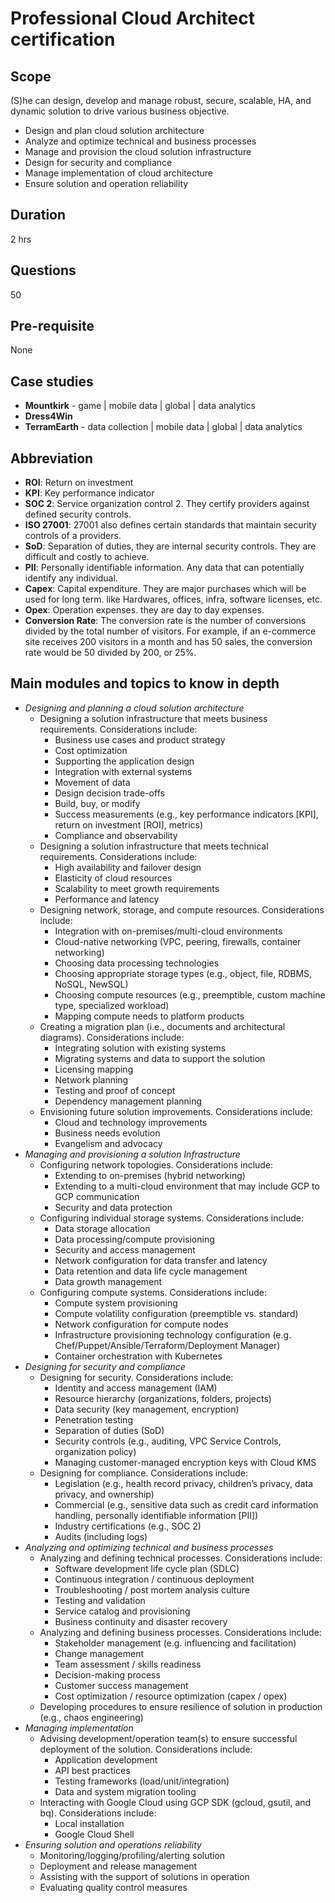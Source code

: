 # Professional Cloud Architect certification

## Scope

(S)he can design, develop and manage robust, secure, scalable, HA, and dynamic solution to drive various business objective.

- Design and plan cloud solution architecture
- Analyze and optimize technical and business processes
- Manage and provision the cloud solution infrastructure
- Design for security and compliance
- Manage implementation of cloud architecture
- Ensure solution and operation reliability

## Duration

2 hrs

## Questions

50

## Pre-requisite

None

## Case studies

- **Mountkirk** - game | mobile data | global | data analytics
- **Dress4Win**
- **TerramEarth** - data collection | mobile data | global | data analytics

## Abbreviation

- **ROI**: Return on investment
- **KPI**: Key performance indicator
- **SOC 2**: Service organization control 2. They certify providers against defined security controls.
- **ISO 27001**: 27001 also defines certain standards that maintain security controls of a providers.
- **SoD**: Separation of duties, they are internal security controls. They are difficult and costly to achieve.
- **PII**: Personally identifiable information. Any data that can potentially identify any individual.
- **Capex**: Capital expenditure. They are major purchases which will be used for long term. like Hardwares, offices, infra, software licenses, etc.
- **Opex**: Operation expenses. they are day to day expenses.
- **Conversion Rate**: The conversion rate is the number of conversions divided by the total number of visitors. For example, if an e-commerce site receives 200 visitors in a month and has 50 sales, the conversion rate would be 50 divided by 200, or 25%.

## Main modules and topics to know in depth

- *Designing and planning a cloud solution architecture*
  - Designing a solution infrastructure that meets business requirements. Considerations include:
    - Business use cases and product strategy
    - Cost optimization
    - Supporting the application design
    - Integration with external systems
    - Movement of data
    - Design decision trade-offs
    - Build, buy, or modify
    - Success measurements (e.g., key performance indicators [KPI], return on investment [ROI], metrics)
    - Compliance and observability
  - Designing a solution infrastructure that meets technical requirements. Considerations include:
    - High availability and failover design
    - Elasticity of cloud resources
    - Scalability to meet growth requirements
    - Performance and latency
  - Designing network, storage, and compute resources. Considerations include:
    - Integration with on-premises/multi-cloud environments
    - Cloud-native networking (VPC, peering, firewalls, container networking)
    - Choosing data processing technologies
    - Choosing appropriate storage types (e.g., object, file, RDBMS, NoSQL, NewSQL)
    - Choosing compute resources (e.g., preemptible, custom machine type, specialized workload)
    - Mapping compute needs to platform products
  - Creating a migration plan (i.e., documents and architectural diagrams). Considerations include:
    - Integrating solution with existing systems
    - Migrating systems and data to support the solution
    - Licensing mapping
    - Network planning
    - Testing and proof of concept
    - Dependency management planning
  - Envisioning future solution improvements. Considerations include:
    - Cloud and technology improvements
    - Business needs evolution
    - Evangelism and advocacy
- *Managing and provisioning a solution Infrastructure*
  - Configuring network topologies. Considerations include:
    - Extending to on-premises (hybrid networking)
    - Extending to a multi-cloud environment that may include GCP to GCP communication
    - Security and data protection
  - Configuring individual storage systems. Considerations include:
    - Data storage allocation
    - Data processing/compute provisioning
    - Security and access management
    - Network configuration for data transfer and latency
    - Data retention and data life cycle management
    - Data growth management
  - Configuring compute systems. Considerations include:
    - Compute system provisioning
    - Compute volatility configuration (preemptible vs. standard)
    - Network configuration for compute nodes
    - Infrastructure provisioning technology configuration (e.g. Chef/Puppet/Ansible/Terraform/Deployment Manager)
    - Container orchestration with Kubernetes
- *Designing for security and compliance*
  - Designing for security. Considerations include:
    - Identity and access management (IAM)
    - Resource hierarchy (organizations, folders, projects)
    - Data security (key management, encryption)
    - Penetration testing
    - Separation of duties (SoD)
    - Security controls (e.g., auditing, VPC Service Controls, organization policy)
    - Managing customer-managed encryption keys with Cloud KMS
  - Designing for compliance. Considerations include:
    - Legislation (e.g., health record privacy, children’s privacy, data privacy, and ownership)
    - Commercial (e.g., sensitive data such as credit card information handling, personally identifiable information [PII])
    - Industry certifications (e.g., SOC 2)
    - Audits (including logs)
- *Analyzing and optimizing technical and business processes*
  - Analyzing and defining technical processes. Considerations include:
    - Software development life cycle plan (SDLC)
    - Continuous integration / continuous deployment
    - Troubleshooting / post mortem analysis culture
    - Testing and validation
    - Service catalog and provisioning
    - Business continuity and disaster recovery
  - Analyzing and defining business processes. Considerations include:
    - Stakeholder management (e.g. influencing and facilitation)
    - Change management
    - Team assessment / skills readiness
    - Decision-making process
    - Customer success management
    - Cost optimization / resource optimization (capex / opex)
  - Developing procedures to ensure resilience of solution in production (e.g., chaos engineering)
- *Managing implementation*
  - Advising development/operation team(s) to ensure successful deployment of the solution. Considerations include:
    - Application development
    - API best practices
    - Testing frameworks (load/unit/integration)
    - Data and system migration tooling
  - Interacting with Google Cloud using GCP SDK (gcloud, gsutil, and bq). Considerations include:
    - Local installation
    - Google Cloud Shell
- *Ensuring solution and operations reliability*
  - Monitoring/logging/profiling/alerting solution
  - Deployment and release management
  - Assisting with the support of solutions in operation
  - Evaluating quality control measures
